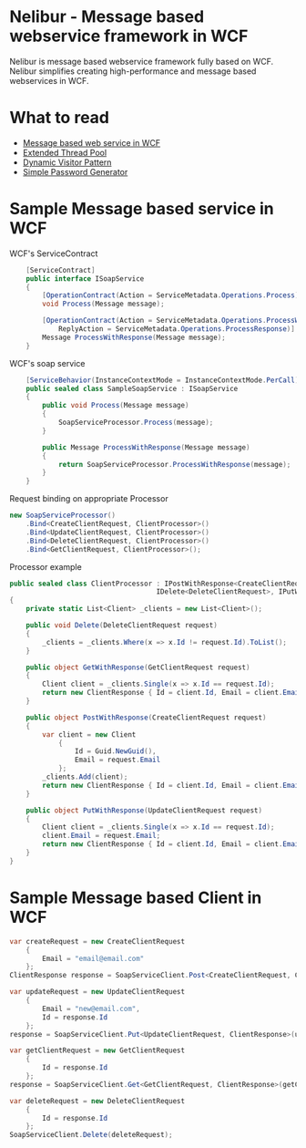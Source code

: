 Nelibur - Message based webservice framework in WCF
=======

Nelibur is message based webservice framework fully based on WCF. Nelibur simplifies creating high-performance and message based webservices in WCF.

What to read
============

 * [Message based web service in WCF](http://www.codeproject.com/Articles/598157/Message-based-web-service-in-WCF)
 * [Extended Thread Pool](http://www.codeproject.com/Articles/27358/Extended-Thread-Pool)
 * [Dynamic Visitor Pattern](http://www.codeproject.com/Articles/563043/Dynamic-Visitor-Pattern)
 * [Simple Password Generator](http://www.codeproject.com/Tips/428262/Simple-Password-Generator)
 
Sample Message based service in WCF
===================
WCF's ServiceContract

```csharp
    [ServiceContract]
    public interface ISoapService
    {
        [OperationContract(Action = ServiceMetadata.Operations.Process)]
        void Process(Message message);

        [OperationContract(Action = ServiceMetadata.Operations.ProcessWithResponse,
            ReplyAction = ServiceMetadata.Operations.ProcessResponse)]
        Message ProcessWithResponse(Message message);
    }
```
	
WCF's soap service

```csharp
    [ServiceBehavior(InstanceContextMode = InstanceContextMode.PerCall)]
    public sealed class SampleSoapService : ISoapService
    {
        public void Process(Message message)
        {
            SoapServiceProcessor.Process(message);
        }

        public Message ProcessWithResponse(Message message)
        {
            return SoapServiceProcessor.ProcessWithResponse(message);
        }
    }
```

Request binding on appropriate Processor

```csharp
new SoapServiceProcessor()
	.Bind<CreateClientRequest, ClientProcessor>()
	.Bind<UpdateClientRequest, ClientProcessor>()
	.Bind<DeleteClientRequest, ClientProcessor>()
	.Bind<GetClientRequest, ClientProcessor>();
```
	
Processor example

```csharp
public sealed class ClientProcessor : IPostWithResponse<CreateClientRequest>, IGetWithResponse<GetClientRequest>,
									IDelete<DeleteClientRequest>, IPutWithResponse<UpdateClientRequest>
{
	private static List<Client> _clients = new List<Client>();

	public void Delete(DeleteClientRequest request)
	{
		_clients = _clients.Where(x => x.Id != request.Id).ToList();
	}

	public object GetWithResponse(GetClientRequest request)
	{
		Client client = _clients.Single(x => x.Id == request.Id);
		return new ClientResponse { Id = client.Id, Email = client.Email };
	}

	public object PostWithResponse(CreateClientRequest request)
	{
		var client = new Client
			{
				Id = Guid.NewGuid(),
				Email = request.Email
			};
		_clients.Add(client);
		return new ClientResponse { Id = client.Id, Email = client.Email };
	}

	public object PutWithResponse(UpdateClientRequest request)
	{
		Client client = _clients.Single(x => x.Id == request.Id);
		client.Email = request.Email;
		return new ClientResponse { Id = client.Id, Email = client.Email };
	}
}
```	

Sample Message based Client in WCF
==================================

```csharp
var createRequest = new CreateClientRequest
	{
		Email = "email@email.com"
	};
ClientResponse response = SoapServiceClient.Post<CreateClientRequest, ClientResponse>(createRequest);

var updateRequest = new UpdateClientRequest
	{
		Email = "new@email.com",
		Id = response.Id
	};
response = SoapServiceClient.Put<UpdateClientRequest, ClientResponse>(updateRequest);

var getClientRequest = new GetClientRequest
	{
		Id = response.Id
	};
response = SoapServiceClient.Get<GetClientRequest, ClientResponse>(getClientRequest);

var deleteRequest = new DeleteClientRequest
	{
		Id = response.Id
	};
SoapServiceClient.Delete(deleteRequest);
```	